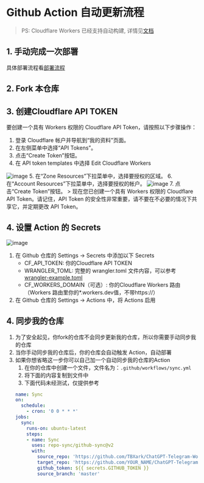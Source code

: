 # Github Action 自动更新流程

> PS: Cloudflare Workers 已经支持自动构建, 详情见[文档](https://developers.cloudflare.com/workers/ci-cd/builds/)

## 1. 手动完成一次部署
具体部署流程看[部署流程](DEPLOY.md)

## 2. Fork 本仓库

## 3. 创建Cloudflare API TOKEN
要创建一个具有 Workers 权限的 Cloudflare API Token，请按照以下步骤操作：

1. 登录 Cloudflare 帐户并导航到“我的资料”页面。
2. 在左侧菜单中选择“API Tokens”。
3. 点击“Create Token”按钮。
4. 在 API token templates 中选择 Edit Cloudflare Workers
<img style="max-width: 600px;" alt="image" src="https://user-images.githubusercontent.com/9513891/223635764-54bf4418-3571-49e4-8c41-a4d331f3d791.png">
5. 在“Zone Resources”下拉菜单中，选择要授权的区域。
6. 在“Account Resources”下拉菜单中，选择要授权的帐户。
<img style="max-width: 600px;" alt="image" src="https://user-images.githubusercontent.com/9513891/223635869-aabb8ca6-7933-4f48-920f-6579d29947a8.png">
7. 点击“Create Token”按钮。
> 现在您已创建一个具有 Workers 权限的 Cloudflare API Token。请记住，API Token 的安全性非常重要，请不要在不必要的情况下共享它，并定期更改 API Token。


## 4. 设置 Action 的 Secrets
<img style="max-width: 600px;" alt="image" src="https://user-images.githubusercontent.com/9513891/223635458-cd4dd1ef-6ff6-4b49-bcf5-f1224d6b62af.png">

1. 在 Github 仓库的 Settings -> Secrets 中添加以下 Secrets
    - CF_API_TOKEN: 你的Cloudflare API TOKEN
    - WRANGLER_TOML: 完整的 wrangler.toml 文件内容，可以参考[wrangler-example.toml](../../wrangler-example.toml)
    - CF_WORKERS_DOMAIN（可选）: 你的Cloudflare Workers 路由（Workers 路由里你的*.workers.dev值，不带https://）
2. 在 Github 仓库的 Settings -> Actions 中，将 Actions 启用


## 4. 同步我的仓库
1. 为了安全起见，你fork的仓库不会同步更新我的仓库，所以你需要手动同步我的仓库
2. 当你手动同步我的仓库后，你的仓库会自动触发 Action，自动部署
3. 如果你想省略这一步你可以自己加一个自动同步我的仓库的Action
    1. 在你的仓库中创建一个文件，文件名为：`.github/workflows/sync.yml`
    2. 将下面的内容复制到文件中
    3. 下面代码未经测试，仅提供参考
    ```yml
    name: Sync
    on:
      schedule:
        - cron: '0 0 * * *'
    jobs:
      sync:
        runs-on: ubuntu-latest
        steps:
        - name: Sync
          uses: repo-sync/github-sync@v2
          with:
            source_repo: 'https://github.com/TBXark/ChatGPT-Telegram-Workers'
            target_repo: 'https://github.com/YOUR_NAME/ChatGPT-Telegram-Workers'
            github_token: ${{ secrets.GITHUB_TOKEN }} 
            source_branch: 'master'
   ```
